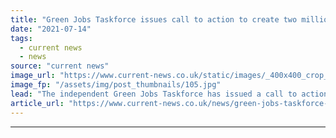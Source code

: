 ```yaml
---
title: "Green Jobs Taskforce issues call to action to create two million green jobs"
date: "2021-07-14"
tags: 
  - current news
  - news
source: "current news"
image_url: "https://www.current-news.co.uk/static/images/_400x400_crop_center-center/Heat-Pump-installation-credit-Centrica.jpg"
image_fp: "/assets/img/post_thumbnails/105.jpg"
lead: "​The independent Green Jobs Taskforce has issued a call to action to support the ambition to create two million skilled jobs by 2030."
article_url: "https://www.current-news.co.uk/news/green-jobs-taskforce-issues-call-to-action-to-create-two-million-green-jobs?utm_source=rss-feeds&utm_medium=rss&utm_campaign=rss"
---
```


---

